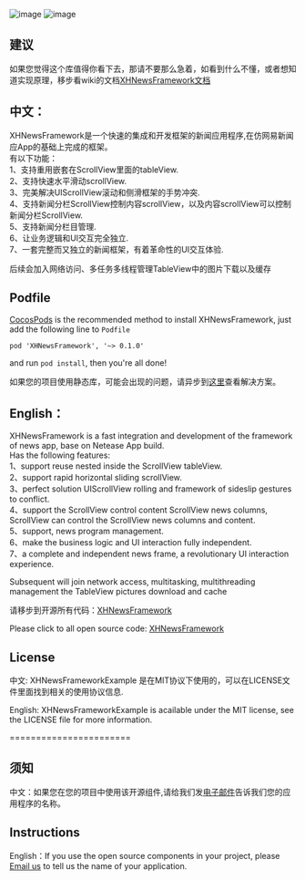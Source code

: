 ![image](https://github.com/JackTeam/XHNewsFrameworkExample/raw/master/Screenshots/XHNewsFramewrokPanGestureRecognizer.gif)
![image](https://github.com/JackTeam/XHNewsFrameworkExample/raw/master/Screenshots/XHNewsFrameworkPulDownUpRefresh.gif)

## 建议
如果您觉得这个库值得你看下去，那请不要那么急着，如看到什么不懂，或者想知道实现原理，移步看wiki的文档[XHNewsFramework文档](https://github.com/JackTeam/XHNewsFrameworkExample/wiki/XHNewsFramework%E6%A1%86%E6%9E%B6%E6%96%87%E6%A1%A3)

## 中文：   
XHNewsFramework是一个快速的集成和开发框架的新闻应用程序,在仿网易新闻应App的基础上完成的框架。   
有以下功能：             
1、支持重用嵌套在ScrollView里面的tableView.        
2、支持快速水平滑动scrollView.        
3、完美解决UIScrollView滚动和侧滑框架的手势冲突.        
4、支持新闻分栏ScrollView控制内容scrollView，以及内容scrollView可以控制新闻分栏ScrollView.        
5、支持新闻分栏目管理.        
6、让业务逻辑和UI交互完全独立.        
7、一套完整而又独立的新闻框架，有着革命性的UI交互体验.        

后续会加入网络访问、多任务多线程管理TableView中的图片下载以及缓存        

## Podfile

[CocosPods](http://cocosPods.org) is the recommended method to install XHNewsFramework, just add the following line to `Podfile`

```
pod 'XHNewsFramework', '~> 0.1.0'
```

and run `pod install`, then you're all done!

如果您的项目使用静态库，可能会出现的问题，请异步到[这里](https://github.com/CocoaPods/CocoaPods/issues/1)查看解决方案。

## English：    
XHNewsFramework is a fast integration and development of the framework of news app, base on Netease App build.       
Has the following features:       
1、support reuse nested inside the ScrollView tableView.       
2、support rapid horizontal sliding scrollView.       
3、perfect solution UIScrollView rolling and framework of sideslip gestures to conflict.       
4、support the ScrollView control content ScrollView news columns, ScrollView can control the ScrollView news columns and content.       
5、support, news program management.       
6、make the business logic and UI interaction fully independent.       
7、a complete and independent news frame, a revolutionary UI interaction experience.      
       
Subsequent will join network access, multitasking, multithreading management the TableView pictures download and cache              

请移步到开源所有代码：[XHNewsFramework](https://github.com/JackTeam/XHNewsFramework)      

Please click to all open source code: [XHNewsFramework](https://github.com/JackTeam/XHNewsFramework)     

## License

中文: XHNewsFrameworkExample 是在MIT协议下使用的，可以在LICENSE文件里面找到相关的使用协议信息.     

English: XHNewsFrameworkExample is acailable under the MIT license, see the LICENSE file for more information.     

=======================
## 须知       
中文：如果您在您的项目中使用该开源组件,请给我们发[电子邮件](mailto:xhzengAIB@gmail.com?subject=From%20GitHub%20XHScreenCaptureSDKSimple)告诉我们您的应用程序的名称。         

## Instructions
         
English：If you use the open source components in your project, please [Email us](mailto:xhzengAIB@gmail.com?subject=From%20GitHub%20XHNewsFrameworkExample) to tell us the name of your application.

